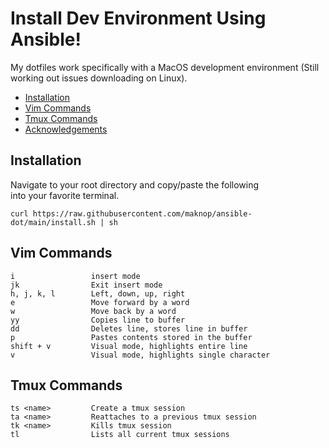 # Install Dev Environment Using Ansible!

My dotfiles work specifically with a MacOS  development environment
(Still working out issues downloading on Linux).

- [Installation](https://github.com/maknop/ansible-dot#installation)
- [Vim Commands](https://github.com/maknop/ansible-dot#vim-commands)
- [Tmux Commands](https://github.com/maknop/ansible-dot#tmux-commands)
- [Acknowledgements](https://github.com/maknop/ansible-dot#acknowledgements)

## Installation
Navigate to your root directory and copy/paste the following  
into your favorite terminal.
```
curl https://raw.githubusercontent.com/maknop/ansible-dot/main/install.sh | sh
```

## Vim Commands
```
i                 insert mode
jk                Exit insert mode
h, j, k, l        Left, down, up, right
e                 Move forward by a word
w                 Move back by a word
yy                Copies line to buffer
dd                Deletes line, stores line in buffer
p                 Pastes contents stored in the buffer
shift + v         Visual mode, highlights entire line
v                 Visual mode, highlights single character
```

## Tmux Commands
```
ts <name>         Create a tmux session
ta <name>         Reattaches to a previous tmux session
tk <name>         Kills tmux session
tl                Lists all current tmux sessions
```
